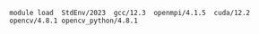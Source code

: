 

```module load  StdEnv/2023  gcc/12.3  openmpi/4.1.5  cuda/12.2  opencv/4.8.1 opencv_python/4.8.1```
